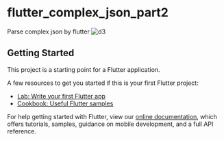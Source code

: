 # flutter_complex_json_part2

Parse complex json by flutter
![d3](https://user-images.githubusercontent.com/107117774/177197968-12f83287-92dd-4bd2-9240-3ecf07f15ed8.jpg)

## Getting Started

This project is a starting point for a Flutter application.

A few resources to get you started if this is your first Flutter project:

- [Lab: Write your first Flutter app](https://flutter.dev/docs/get-started/codelab)
- [Cookbook: Useful Flutter samples](https://flutter.dev/docs/cookbook)

For help getting started with Flutter, view our
[online documentation](https://flutter.dev/docs), which offers tutorials,
samples, guidance on mobile development, and a full API reference.
